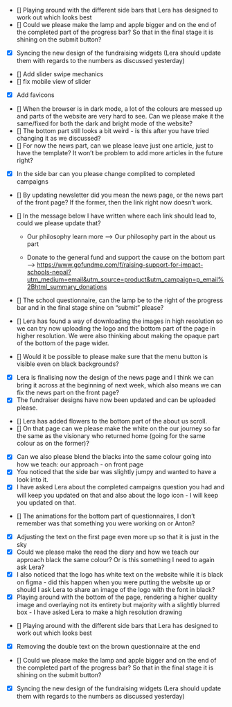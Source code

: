 - [] Playing around with the different side bars that Lera has designed to work out which looks best
- [] Could we please make the lamp and apple bigger and on the end of the completed part of the progress bar? So that in the final stage it is shining on the submit button?
- [x] Syncing the new design of the fundraising widgets (Lera should update them with regards to the numbers as discussed yesterday)
- [] Add slider swipe mechanics
- [] fix mobile view of slider
- [x] Add favicons
- [] When the browser is in dark mode, a lot of the colours are messed up and parts of the website are very hard to see. Can we please make it the same/fixed for both the dark and bright mode of the website?
- [] ⁠The bottom part still looks a bit weird - is this after you have tried changing it as we discussed?
- [] ⁠For now the news part, can we please leave just one article, just to have the template? It won’t be problem to add more articles in the future right?
- [x] ⁠In the side bar can you please change complited to completed campaigns
- [] ⁠By updating newsletter did you mean the news page, or the news part of the front page? If the former, then the link right now doesn’t work.
- [] ⁠In the message below I have written where each link should lead to, could we please update that?

  - Our philosophy learn more —> Our philosophy part in the about us part

  - Donate to the general fund and support the cause on the bottom part —> https://www.gofundme.com/f/raising-support-for-impact-schools-nepal?utm_medium=email&utm_source=product&utm_campaign=p_email%2Bhtml_summary_donations

- [] ⁠The school questionnaire, can the lamp be to the right of the progress bar and in the final stage shine on “submit” please?
- [] Lera has found a way of downloading the images in high resolution so we can try now uploading the logo and the bottom part of the page in higher resolution. We were also thinking about making the opaque part of the bottom of the page wider.
- [] Would it be possible to please make sure that the menu button is visible even on black backgrounds?
- [x] Lera is finalising now the design of the news page and I think we can bring it across at the beginning of next week, which also means we can fix the news part on the front page?
- [x] The fundraiser designs have now been updated and can be uploaded please.
- [] Lera has added flowers to the bottom part of the about us scroll.
- [] On that page can we please make the white on the our journey so far the same as the visionary who returned home (going for the same colour as on the former)?
- [x] Can we also please blend the blacks into the same colour going into how we teach: our approach - on front page
- [x] You noticed that the side bar was slightly jumpy and wanted to have a look into it.
- [x] I have asked Lera about the completed campaigns question you had and will keep you updated on that and also about the logo icon - I will keep you updated on that.
- [] The animations for the bottom part of questionnaires, I don’t remember was that something you were working on or Anton?
- [x] Adjusting the text on the first page even more up so that it is just in the sky
- [x] Could we please make the read the diary and how we teach our approach black the same colour? Or is this something I need to again ask Lera?
- [x] I also noticed that the logo has white text on the website while it is black on figma - did this happen when you were putting the website up or should I ask Lera to share an image of the logo with the font in black?
- [x] Playing around with the bottom of the page, rendering a higher quality image and overlaying not its entirety but majority with a slightly blurred box - I have asked Lera to make a high resolution drawing
- [] Playing around with the different side bars that Lera has designed to work out which looks best
- [x] Removing the double text on the brown questionnaire at the end
- [] Could we please make the lamp and apple bigger and on the end of the completed part of the progress bar? So that in the final stage it is shining on the submit button?
- [x] Syncing the new design of the fundraising widgets (Lera should update them with regards to the numbers as discussed yesterday)

